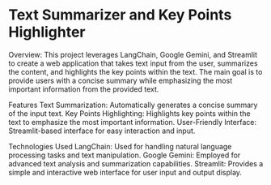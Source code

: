 # Text Summarizer and Key Points Highlighter
Overview:
This project leverages LangChain, Google Gemini, and Streamlit to create a web application that takes text input from the user, summarizes the content, and highlights the key points within the text. The main goal is to provide users with a concise summary while emphasizing the most important information from the provided text.

Features
Text Summarization: Automatically generates a concise summary of the input text.
Key Points Highlighting: Highlights key points within the text to emphasize the most important information.
User-Friendly Interface: Streamlit-based interface for easy interaction and input.

Technologies Used
LangChain: Used for handling natural language processing tasks and text manipulation.
Google Gemini: Employed for advanced text analysis and summarization capabilities.
Streamlit: Provides a simple and interactive web interface for user input and output display.
